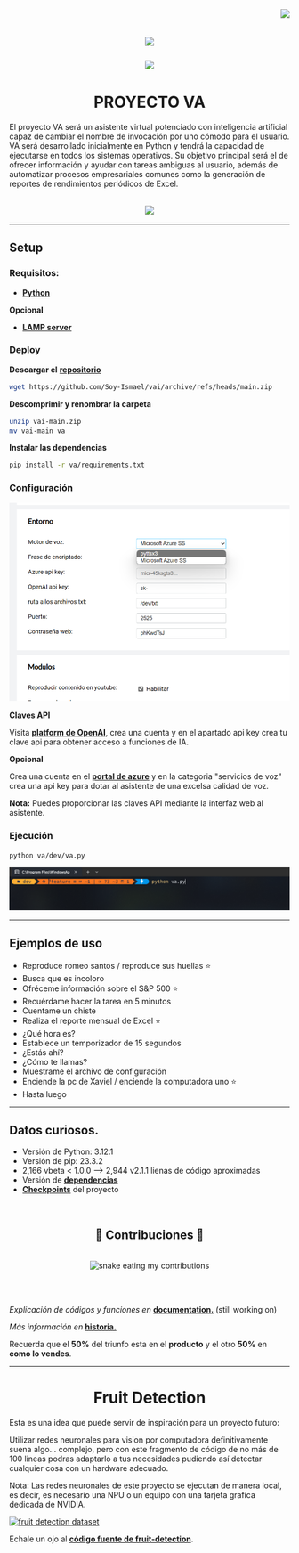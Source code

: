<img align="right" src="https://visitor-badge.laobi.icu/badge?page_id=Soy-Ismael.Soy-Ismael" />

<h1 align="center">
    <img src="https://readme-typing-svg.herokuapp.com/?font=Righteous&size=35&center=true&vCenter=true&width=500&height=70&duration=5000&lines=¡Hola+a+todos!+👋;+¡Somos+informática+de+6to!+😊;+¡Promoción+2023-2024!🔥" />
</h1>
<div align="center"> 
  <a href="https://www.instagram.com/informaticade_6to?igsh=MjJycm12bXZpbjk4">
    <img src="https://img.shields.io/badge/Instagram-333333?style=for-the-badge&logo=instagram&logoColor=red" />
  </a>
</div>


<h1 align="center">PROYECTO VA</h1>

El proyecto VA será un asistente virtual potenciado con inteligencia artificial capaz de cambiar el nombre de invocación por uno cómodo para el usuario. VA será desarrollado inicialmente en Python y tendrá la capacidad de ejecutarse en todos los sistemas operativos. Su objetivo principal será el de ofrecer información y ayudar con tareas ambiguas al usuario, además de automatizar procesos empresariales comunes como la generación de reportes de rendimientos periódicos de Excel.

<!-- *** -->

<!-- ## Consideraciones Técnicas
([**Curso de Python**](https://youtu.be/nKPbfIU442g?si=MVQuPnEONV21Q0fM))   
([**Curso de GIT**](https://youtu.be/3GymExBkKjE?si=LCoZB_32ZzKhNZD5))  
([**Curso de Python (opcional)**](https://www.youtube.com/playlist?list=PLJ7sTTLrIA6m2bGromPVNC52slexHVJfe))   
([**Curso de GIT (opcional)**](https://youtu.be/VdGzPZ31ts8?si=Y8XVWMdyve40dQ8G))   


[![Curso de git y GitHub desde 0](https://img.youtube.com/vi/3GymExBkKjE/maxresdefault.jpg "Curso de git y github desde cero")](https://youtu.be/3GymExBkKjE?si=rHF7tfVCrc3IHw0i) -->

<div align="center">
    <br>
    <img src="https://skillicons.dev/icons?i=vscode,github,git,python,php,javascript,css,md" />
    <!-- <img src="https://skillicons.dev/icons?i=nodejs,javascript,firebase,mysql" /><br> -->
    <br>
</div>

<!-- ### Configuración del repositorio en local
Deben ejecutar los siguientes comandos:

#### Se ejecuta una vez

* ``git init``
* ``git remote add origin url_repositorio`` [repositorio](https://github.com/Soy-Ismael/vai.git)
* ``git config --global user.name nombre_de_github``
* ``git config --global user.email email_de_github``
* ``git branch -M nombre_rama``
* ``git pull `` [url_repositorio](https://github.com/Soy-Ismael/vai.git) ``nombre_rama``
* ``git branch --set-upstream-to=origin/main nombre_rama``

#### Para descargar cambios

* ``git pull``

#### Para subir cambios

* ``git add .``
* ``git commit -m "comentario descriptivo"``
* ``git push``

**Nota:** Una vez vistos los videos deben enviarme un mensaje con su correo electrónico

**Nota:** Los comentarios deben describir el cambio realizado que se va a subir -->

<!-- *** -->

<!-- ## Variables de entorno
Para ejecutar este proyecto, deberá agregar las siguientes variables de entorno a su archivo .env

`OPENAI_API_KEY` -->

***

## Setup
<!-- **Instalar** ([**git**](https://git-scm.com/downloads))    -->
### Requisitos:
- [**Python**](https://www.python.org/downloads/)

**Opcional**
- [**LAMP server**](https://youtu.be/vukkdC2Kvuo?si=memb1yaFRJlzzBYc)
<!-- 1. ``git clone https://github.com/Soy-Ismael/vai.git`` -->
<!-- 1. **Instalar** las dependencias ejecutando **dependencias.bat** en windows  -->

### Deploy
**Descargar el** [**repositorio**](https://github.com/Soy-Ismael/vai/archive/refs/heads/main.zip)
```bash
wget https://github.com/Soy-Ismael/vai/archive/refs/heads/main.zip
```

**Descomprimir y renombrar la carpeta**
```bash
unzip vai-main.zip
mv vai-main va
```

**Instalar las dependencias** 
```bash
pip install -r va/requirements.txt
```
<!-- Ejecuta **```dependencias.bat```** en windows -->

<!-- [![Instalar dependencias (terminal)](assets/install-dependences.gif "Instalar dependencias (terminal)")](requirements.txt) -->


### Configuración
[![Ejemplo de configuración de claves api en la web](assets/web-env.png "Ejemplo de configuración de claves api")](http://localhost/va/dev/web/configuration)

**Claves API**

Visita [**platform de OpenAI**](https://platform.openai.com/api-keys), crea una cuenta y en el apartado api key crea tu clave api para obtener acceso a funciones de IA.

**Opcional**

Crea una cuenta en el [**portal de azure**](https://portal.azure.com/#view/Microsoft_Azure_ProjectOxford/CognitiveServicesHub/~/SpeechServices) y en la categoria "servicios de voz" crea una api key para dotar al asistente de una excelsa calidad de voz.
  
**Nota:** Puedes proporcionar las claves API mediante la interfaz web al asistente.

<!-- [![Ejemplo de configuración de archivo .env](assets/ejemplo_api_key.png "Ejemplo de configuración de archivo .env")](dev/.env.example) -->

### Ejecución
```bash
python va/dev/va.py
```

[![Ejecutar archivo principal](assets/execute.png "Ilustración de como se puede ejecutar el archivo principal")](dev/va.py)
<!-- [![Ejecutar archivo desde visual studio code](assets/execute_fromvsc.png "Ejecutar archivo")](public/va.py) -->


***

## Ejemplos de uso
* Reproduce romeo santos / reproduce sus huellas ⭐
* Busca que es incoloro
* Ofréceme información sobre el S&P 500 ⭐
* Recuérdame hacer la tarea en 5 minutos
* Cuentame un chiste
* Realiza el reporte mensual de Excel ⭐
* ¿Qué hora es?
* Establece un temporizador de 15 segundos
* ¿Estás ahí?
* ¿Cómo te llamas?
* Muestrame el archivo de configuración
* Enciende la pc de Xaviel / enciende la computadora uno ⭐
* Hasta luego
<!-- * Qué día fue hace 2 semanas -->
<!-- * Envía "cómo estás" a Daniel (en desarrollo) ⭐ -->

<!-- ## Dependencias / Módulos
### En Windows
* Ejecutar archivo dependencias.bat

### En Linux / macOS / Windows
* Ejecutar requirements.txt
``pip install -r requirements.txt`` -->

<!-- *** -->

<!-- ## Análisis de capacidades

### Hasta el momento el asistente es capaz de:
**1.0**
- [x] Reproducir contenido en YouTube
- [x] Buscar información en Google
- [x] Resumir artículos de Wikipedia en inglés
- [x] Enviar mensajes por WhatsApp web
- [x] Responder con la hora actual a petición
- [x] Emitir sonido cuando se pueda hablar
- [x] Imprimir frase "PROMOCIÓN 2023-2024" en la terminal al ejecutar
- [x] Colorear de verde el texto "escuchando..." de verde en la terminal
- [x] Resumir artículos de Wikipedia en español
- [x] Añadir texto "Usuario:" y "nombre_asistente:" antes del mensaje en terminal
- [x] Responder únicamente cuando se mencione el nombre
- [x] Almacenar la variable de nombre de un archivo local
- [x] Crear una palabra clave para saber si el asistente está a la escucha
- [x] Preguntas si el usuario quiere formato de 12 o 24 horas en el asistente de configuración
- [x] Revisar porque al mostrar el banner "PROM2023-2024" lanza una advertencia
- [x] Crear archivo para almacenar contactos con sus números
- [x] Preguntar al usuario qué voz de pyttsx3 desea en función de las disponibles (controlar excepción)
- [x] Tomar datos del archivo **config.txt**
- [x] Utilizar modelo de IA y/o IA generativa
- [x] Revisar porque la función "check_internet_connection" no funciona (data_transfer)
- [x] Mejorar forma en la que se crea archivo config.txt (regular expressions)
- [x] Optimizar archivo de readfile.py (se mejoró en "data_transfer.py")


### Funciones en desarrollo o por desarrollar
**RECUERDEN OPTIMIZAR AL MÁXIMO UTILIZANDO LA MENOR CANTIDAD DE MÓDULOS SIEMPRE.**
**RECUERDEN AÑADIR COMENTARIOS DE TODO LO QUE VAYAN HACIENDO.**

**2.0**

**Adamarie**
- [ ] Hacer que el asistente pueda ofrecer la temperatura y tiempo climático
- [ ] Crear comando para apagar el computador (quizás ejecutando un archivo .bat con los comandos correctos desde Python)
- [ ] Reproducir contenido en plataformas distintas a YouTube (Spotify)

**Xaviel**
- [ ] Hacer que el audio resultado de OpenAI tts-1 se reproduzca de inmediato (no crear archivo de audio)
- [x] Implementar reconocimiento de voz con Whisper
- [x] Establecer recordatorios

**Elianny**
- [ ] Reparar envío de mensajes por WhatsApp con pywhatkit
- [ ] Hacer que el envío de mensaje por WhatsApp sea asíncrono
- [ ] Desarrollar módulo capaz de importar todos los contactos al archivo contacts.txt en el formato aceptado

**Jairon**
- [ ] Preguntar a usuario si quiere usar pywhatkit.send() (ver anotaciones)
- [ ] Optimizar funciones de archivo data_transfer.py
- [ ] Realizar conteo de suscriptores de un youtuber
- [ ] Reproducir música en segundo plano (no abrir pestaña de navegador)

**Jared**
- [ ] Desarrollo de interfaz gráfica

**Nayeli**
- [ ] Recordar peticiones anteriores para charla amena (IA)
- [ ] Realizar operaciones matemáticas básicas a petición
- [ ] Eliminar todo el texto anterior a la palabra clave donde sea necesario (.slice() tal vez / expresiones regulares)

**Raysa**
- [ ] Guardar en un archivo **log.txt** el historial de peticiones y respuestas 

**Ismael**
- [x] Capacidad de temporizador
- [x] Mantenerse escuchando siempre (while True:)
- [x] Desarrollo de módulo para tts con red neuronal de Microsoft
- [x] Decir que día fue hace x cantidad de días (datetime.now / datetime.delta())
- [x] Realizar reporte de hoja de Excel
- [ ] Hacer que el temporizador sea asíncrono

***

## Anotaciones
* Es necesario optimizar el programa para que corra más rápidamente, para esto podemos utilizar la menor cantidad de módulos posibles y, en lugar de importar todo un módulo, solo importar las funciones o propiedades que necesitamos de un módulo.
* Importar un mismo módulo en 2 archivos distintos no añade peso al programa, el módulo se carga una vez y a partir de ahí siempre que se necesite hace referencia al módulo cargado en memoria. -->

***

<!-- ## Flujo de trabajo

#### Ciclo PHVA

| Planificar | Hacer | Verificar | Actuar |
| :---: | :---: | :---: | :---: |
| Título principal | Análisis de capacidades | notas.txt | Placa de desarrollo |
| Analizar características, funciones y organización del proyecto | Programar las funciones o características propuestas bajo un mismo estándar de orden | Realizar pruebas en diferentes escenarios de ejecución simulados para garantizar el correcto funcionamiento |Una vez listo el proyecto, cargarlo en la placa de desarrollo y esperar el día de la presentación |

**NOTA:** es necesario un buen micrófono para utilizar el software con normalidad, de lo contrario se debería utilizar la línea alternativa para que el asistente pare de escuchar indefinidamente.

### Errores corregidos
* Manejar **excepción** en caso de que se ejecute el programa **sin** conexión a **internet**
* Manejar la **excepción** en caso de que speech_recognition **no encuentre** micrófono
* Manejar **excepción** en caso de que no se encuentren las **variables de entorno** (.env)

*** -->

## Datos curiosos.

* Versión de Python: 3.12.1
* Versión de pip: 23.3.2
* 2,166 vbeta < 1.0.0 --> 2,944 v2.1.1 lienas de código aproximadas
* Versión de [**dependencias**](requirements.txt)
* [**Checkpoints**](assets/checkpoints_va.jpeg) del proyecto
<!-- * Este proyecto surge como consecuencia de la feria tecnológica IPHA de la generación 2023 - 2024 -->
<!-- * Este es el primer proyecto de la mención informática y del IPHA en estar públicado en github -->
<!-- * Este es el primer proyecto open-source de la mención informática y del IPHA -->
<!-- * Este es el primer proyecto de la mención de informática que involucra más de 1 lenguage de programación -->
<!-- * Este es el primer proyecto de la mención de informática que utiliza una API / API backend / backend endpoint -->

<!-- ### Explicación de ramas
* **main** rama principal, no se trabaja sobre esta rama, es únicamente para mergear todos los cambios
* **file** rama para trabajar con nuevos módulos o módulos existentes para el proyecto
* **feature** rama para desarrollar una nueva característica en el propio archivo del asistente (va.py)
* **backup** rama para realizar copias de seguridad con regularidad, no se trabaja en esta rama
* **display** rama para el desarrollo de la interfaz gráfica del asistente
* **ia** rama para el desarrollo de características relacionadas con inteligencia artificial
* **output** rama para la animación del snake -->

<!-- ### Comandos para cambiar de rama
**Cuando inicies a trabajar**
```git checkout nombre_rama```

**Cuando termines de trabajar**
```git push origin nombre_rama``` -->

<div align="center">
  <br>
  <h2>🐍 Contribuciones 🐍</h2>
  <br>
  <img alt="snake eating my contributions" src="https://raw.githubusercontent.com/salesp07/salesp07/output/github-contribution-grid-snake-dark.svg" />
  
  <br/><br/>
</div>

*Explicación de códigos y funciones en* [**documentation.**](DOCUMENTATION.md) (still working on)

*Más información en* [**historia.**](HISTORY.md)

Recuerda que el **50%** del triunfo esta en el **producto** y el otro **50%** en **como lo vendes**.

***

<h1 align="center">Fruit Detection</h1>

Esta es una idea que puede servir de inspiración para un proyecto futuro:

Utilizar redes neuronales para vision por computadora definitivamente suena algo... complejo, pero con este fragmento de código de no más de 100 lineas podras adaptarlo a tus necesidades pudiendo así detectar cualquier cosa con un hardware adecuado.

Nota: Las redes neuronales de este proyecto se ejecutan de manera local, es decir, es necesario una NPU o un equipo con una tarjeta grafica dedicada de NVIDIA.

<!-- Este proyecto fue el ganador del segundo lugar y una generosa compensación económica en el STEAM Fest de Estados Unidos. -->


<!-- Hoy en día somos testigos de los esfuerzos que hacen los gobiernos por aumentar la inclusión social de las personas ciegas y, aunque hay muchas cosas que los ciegos pueden hacer por su cuenta, hay otras tantas que no, por ejemplo...

Es fácil para un ciego diferencia entre una manzana y un guineo, pero como diferencia el ciego entre distintos estados de madurez de la fruta, como diferencia un ciego una manzana verde de una roja, o como diferencia una naranja de una mandarina o limón siendo estos últimos de pieles similares, bajo esa tesitura se creó el proyecto frui-detection que tiene la visión de implementar un ayudante en el teléfono de cada persona ciega utilizando la visión por computadora y redes neuronales entrenadas con eficientes y conocidas técnicas de machine learning. -->


[![fruit detection dataset](assets/fruit-detection-dataset.gif "fruit detection dataset")](assets/fruit-detection-dataset.mp4)

<!-- ## Dataset
El dataset o conjunto de datos es la coleccion de imagenes que usaras para entrenar a tu red neuronal, lo ideal es tener alrededor de 1,000 imagenes para entrenamiento y alrededor de 200 para validación, cuantas más imagenes utilices para ambas cosas más preciso sera el modelo detectando el objeto para el que fue entrenado.

El proyecto fue creado a partir del modulo de vision por computadora para python **YOLO** en su versión **9c**, fue entrenado con 191 de las cuales fueron destinadas 38 para validación, todo esto hace posible que el programa diferencie y detecte manzanas rojas, verdes, guineos y naranjas. A pesar de su reducido dataset tiene un buen desempeño con un margen de error del 3% en condiciones adecuadas de luz.

[![example of fruit detection](assets/example-fd-g.gif "example of fruit detection")](assets/example-fd-g.gif)

La idea es simple, aumentar la cantidad de tareas que pueden los ciegos hacer por su cuenta aumentando su autonomia social y por ende haciendoles sentir más utiles e iguales a los dichosos videntes.

**Nota:** el modelo fue entrenado para frutas, pero con un dataset distinto podría ser facilmente utilizado para avisar a conductores sobre peatones en el camino o para notificarles que deben detenerse cuando la luz de trafico este en color rojo, tambine puede ser utilizado para detectar tumores u otras anomalias en los resultados de examenes de rayos x o similares. -->

Echale un ojo al [**código fuente de fruit-detection**](https://github.com/Soy-Ismael/Real-Time-Fruit-Detection-YOLOv9-v8.git).